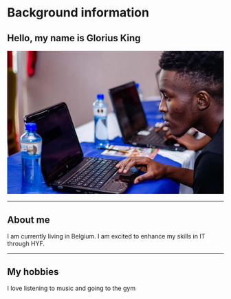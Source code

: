 # Background information

## Hello, my name is Glorius King

![Photo of King](./img/bg.webp)

---

## About me

I am currently living in Belgium. I am excited to enhance my skills in IT
through HYF.

---

## My hobbies

I love listening to music and going to the gym
